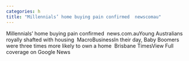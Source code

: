 ```yaml
---
categories: h
title: "Millennials’ home buying pain confirmed  newscomau"
---
```

Millennials’ home buying pain confirmed&nbsp;&nbsp;news.com.auYoung Australians royally shafted with housing&nbsp;&nbsp;MacroBusinessIn their day, Baby Boomers were three times more likely to own a home&nbsp;&nbsp;Brisbane TimesView Full coverage on Google News